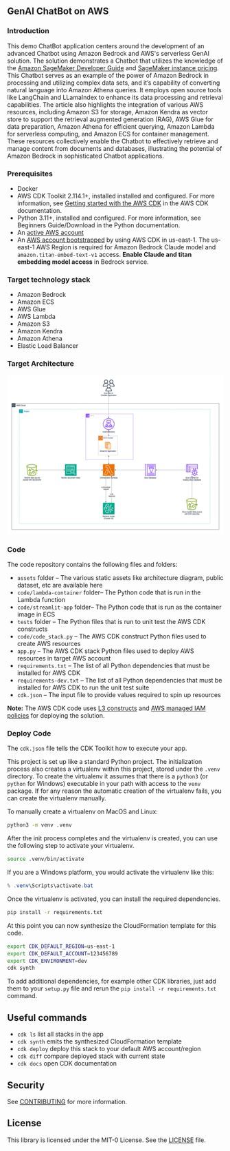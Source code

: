 ## GenAI ChatBot on AWS

### Introduction

This demo ChatBot application centers around the development of an advanced Chatbot using Amazon Bedrock and AWS's serverless GenAI solution. The solution demonstrates a Chatbot that utilizes the knowledge of the [Amazon SageMaker Developer Guide](https://docs.aws.amazon.com/sagemaker/latest/dg/gs.html?icmpid=docs_sagemaker_lp/index.html) and [SageMaker instance pricing](https://aws.amazon.com/sagemaker/pricing/). This Chatbot serves as an example of the power of Amazon Bedrock in processing and utilizing complex data sets, and it’s capability of converting natural language into Amazon Athena queries. It employs open source tools like LangChain and LLamaIndex to enhance its data processing and retrieval capabilities. The article also highlights the integration of various AWS resources, including Amazon S3 for storage, Amazon Kendra as vector store to support the retrieval augmented generation (RAG), AWS Glue for data preparation, Amazon Athena for efficient querying, Amazon Lambda for serverless computing, and Amazon ECS for container management. These resources collectively enable the Chatbot to effectively retrieve and manage content from documents and databases, illustrating the potential of Amazon Bedrock in sophisticated Chatbot applications.

### Prerequisites

- Docker
- AWS CDK Toolkit 2.114.1+, installed installed and configured. For more information, see [Getting started with the AWS CDK](https://docs.aws.amazon.com/cdk/v2/guide/getting_started.html) in the AWS CDK documentation.
- Python 3.11+, installed and configured. For more information, see Beginners Guide/Download in the Python documentation.
- An [active AWS account](https://docs.aws.amazon.com/accounts/latest/reference/manage-acct-creating.html)
- An [AWS account bootstrapped](https://docs.aws.amazon.com/cdk/v2/guide/bootstrapping.html) by using AWS CDK in us-east-1. The us-east-1 AWS Region is required for Amazon Bedrock Claude model and `amazon.titan-embed-text-v1` access. **Enable Claude and titan embedding model access** in Bedrock service.

### Target technology stack

- Amazon Bedrock
- Amazon ECS
- AWS Glue
- AWS Lambda
- Amazon S3
- Amazon Kendra
- Amazon Athena
- Elastic Load Balancer

### Target Architecture

![Architecture Diagram](assets/diagrams/architecture.png)

### Code

The code repository contains the following files and folders:

- `assets` folder – The various static assets like architecture diagram, public dataset, etc are available here
- `code/lambda-container` folder– The Python code that is run in the Lambda function
- `code/streamlit-app` folder– The Python code that is run as the container image in ECS
- `tests` folder – The Python files that is run to unit test the AWS CDK constructs
- `code/code_stack.py` – The AWS CDK construct Python files used to create AWS resources
- `app.py` – The AWS CDK stack Python files used to deploy AWS resources in target AWS account
- `requirements.txt` – The list of all Python dependencies that must be installed for AWS CDK
- `requirements-dev.txt` – The list of all Python dependencies that must be installed for AWS CDK to run the unit test suite
- `cdk.json` – The input file to provide values required to spin up resources

**Note:** The AWS CDK code uses [L3 constructs](https://docs.aws.amazon.com/cdk/latest/guide/getting_started.html) and [AWS managed IAM policies](https://docs.aws.amazon.com/IAM/latest/UserGuide/access_policies_managed-vs-inline.html#aws-managed-policies) for deploying the solution.

### Deploy Code

The `cdk.json` file tells the CDK Toolkit how to execute your app.

This project is set up like a standard Python project. The initialization
process also creates a virtualenv within this project, stored under the `.venv`
directory. To create the virtualenv it assumes that there is a `python3`
(or `python` for Windows) executable in your path with access to the `venv`
package. If for any reason the automatic creation of the virtualenv fails,
you can create the virtualenv manually.

To manually create a virtualenv on MacOS and Linux:

```bash
python3 -m venv .venv
```

After the init process completes and the virtualenv is created, you can use the following
step to activate your virtualenv.

```bash
source .venv/bin/activate
```

If you are a Windows platform, you would activate the virtualenv like this:

```powershell
% .venv\Scripts\activate.bat
```

Once the virtualenv is activated, you can install the required dependencies.

```bash
pip install -r requirements.txt
```

At this point you can now synthesize the CloudFormation template for this code.

```bash
export CDK_DEFAULT_REGION=us-east-1
export CDK_DEFAULT_ACCOUNT=123456789
export CDK_ENVIRONMENT=dev
cdk synth
```

To add additional dependencies, for example other CDK libraries, just add
them to your `setup.py` file and rerun the `pip install -r requirements.txt`
command.

## Useful commands

- `cdk ls` list all stacks in the app
- `cdk synth` emits the synthesized CloudFormation template
- `cdk deploy` deploy this stack to your default AWS account/region
- `cdk diff` compare deployed stack with current state
- `cdk docs` open CDK documentation

## Security

See [CONTRIBUTING](CONTRIBUTING.md#security-issue-notifications) for more information.

## License

This library is licensed under the MIT-0 License. See the [LICENSE](LICENSE) file.
